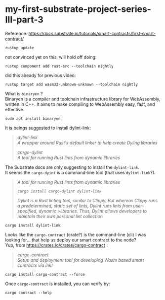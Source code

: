 # my-first-substrate-project-series-III-part-3  
  
Reference: https://docs.substrate.io/tutorials/smart-contracts/first-smart-contract/  
  

```
rustup update
```
  
not convinced yet on this, will hold off doing:
```
rustup component add rust-src --toolchain nightly
```
  
did this already for previous video:
```
rustup target add wasm32-unknown-unknown --toolchain nightly
```

What is ```binaryen``` ?  
Binaryen is a compiler and toolchain infrastructure library for WebAssembly, written in C++. It aims to make compiling to WebAssembly easy, fast, and effective.  
  
```
sudo apt install binaryen
```
  
It is beings suggested to install dylint-link:  
  
>
> _dylint-link  
> A wrapper around Rust's default linker to help create Dyling libraries_  
>  
> _cargo-dylint  
> A tool for running Rust lints from dynamic libraries_  
>  
  
The Substrate docs are only suggesting to install the ```dylint-link```.  
It seems the ```cargo-dyint``` is a command-line tool (that uses ```dylint-link```?).  
  
>_A tool for running Rust lints from dynamic libraries_
>
>_```cargo install cargo-dylint dylint-link```_
>
>_Dylint is a Rust linting tool, similar to Clippy. But whereas Clippy runs a predetermined, static set of lints, Dylint runs lints from user-specified, dynamic >libraries. Thus, Dylint allows developers to maintain their own personal lint collection_  
  

```
cargo install dylint-link
```
  

Looks like the ```cargo-contract``` (crate?) is the command-line (cli) I was looking for... that help us deploy our smart contract to the node?  
Yup, from  https://crates.io/crates/cargo-contract :  
  
>  
> _cargo-contract  
> Setup and deployment tool for developing Wasm based smart contracts via ink!_  
>  
```
cargo install cargo-contract --force
```
  
Once ```cargo-contract``` is installed, you can verify by:  
```
cargo contract --help
```
  

